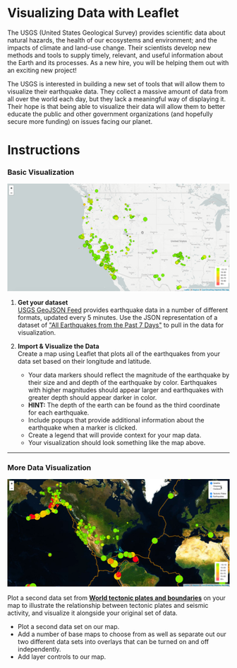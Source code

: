 # Visualizing Data with Leaflet
The USGS (United States Geological Survey) provides scientific data about natural hazards, the health of our ecosystems and environment; and the impacts of climate and land-use change. Their scientists develop new methods and tools to supply timely, relevant, and useful information about the Earth and its processes. As a new hire, you will be helping them out with an exciting new project!

The USGS is interested in building a new set of tools that will allow them to visualize their earthquake data. They collect a massive amount of data from all over the world each day, but they lack a meaningful way of displaying it. Their hope is that being able to visualize their data will allow them to better educate the public and other government organizations (and hopefully secure more funding) on issues facing our planet.

# Instructions
### Basic Visualization
![2-Data](Images/2-BasicMap.png)

1. **Get your dataset** <br>
[USGS GeoJSON Feed](http://earthquake.usgs.gov/earthquakes/feed/v1.0/geojson.php) provides earthquake data in a number of different formats, updated every 5 minutes. Use the JSON representation of a dataset of ["All Earthquakes from the Past 7 Days"](https://earthquake.usgs.gov/earthquakes/feed/v1.0/summary/all_week.geojson) to pull in the data for visualization.

2. **Import & Visualize the Data** <br>
Create a map using Leaflet that plots all of the earthquakes from your data set based on their longitude and latitude.
   * Your data markers should reflect the magnitude of the earthquake by their size and and depth of the earthquake by color. Earthquakes with higher magnitudes should appear larger and earthquakes with greater depth should appear darker in color.
   * **HINT:** The depth of the earth can be found as the third coordinate for each earthquake.
   * Include popups that provide additional information about the earthquake when a marker is clicked.
   * Create a legend that will provide context for your map data.
   * Your visualization should look something like the map above.   
- - -
### More Data Visualization
![5-Advanced](Images/5-Advanced.png)

Plot a second data set from [**World tectonic plates and boundaries**](https://github.com/fraxen/tectonicplates) on your map to illustrate the relationship between tectonic plates and seismic activity, and visualize it alongside your original set of data.
* Plot a second data set on our map.
* Add a number of base maps to choose from as well as separate out our two different data sets into overlays that can be turned on and off independently.
* Add layer controls to our map.
